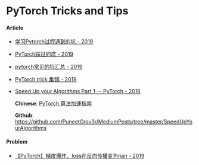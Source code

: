 # PyTorch Tricks and Tips


#### Article

- [学习Pytorch过程遇到的坑 - 2019](https://zhuanlan.zhihu.com/p/61892329)

- [PyTorch踩过的坑 - 2019](https://zhuanlan.zhihu.com/p/59271905)

- [pytorch常见的坑汇总 - 2019](https://zhuanlan.zhihu.com/p/77952356)

- [PyTorch trick 集锦 - 2019](https://zhuanlan.zhihu.com/p/76459295)

- [Speed Up your Algorithms Part 1 — PyTorch - 2018](https://towardsdatascience.com/speed-up-your-algorithms-part-1-pytorch-56d8a4ae7051)

    **Chinese**: [PyTorch 算法加速指南](https://mp.weixin.qq.com/s?__biz=MzU3NjE4NjQ4MA==&mid=2247486517&idx=3&sn=ed7db64a5b43191786167d83368cae8f)

    **Github**: <https://github.com/PuneetGrov3r/MediumPosts/tree/master/SpeedUpYourAlgorithms>


#### Problem

- [【PyTorch】梯度爆炸、loss在反向传播变为nan - 2019](https://zhuanlan.zhihu.com/p/79046709)

